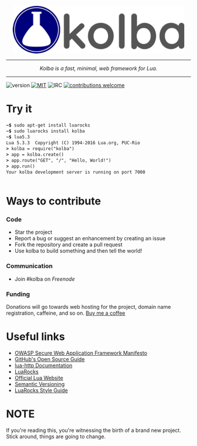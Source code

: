<p align="center">
	<img src="assets/kolba_blue_1_small.png" height="130">
</p>

---

<p align="center"><i>Kolba is a fast, minimal, web framework for Lua.</i></p>

---

![version](https://img.shields.io/badge/version-0.1.0-red.svg)
[![MIT](https://img.shields.io/badge/license-MIT-blue.svg)](LICENSE)
![IRC](https://img.shields.io/badge/irc.freenode.net-%23kolba-lightgrey.svg)
[![contributions welcome](https://img.shields.io/badge/contributions-welcome-brightgreen.svg?style=flat)](https://github.com/jessehorne/kolba/issues)

# Try it
<pre><code><b>~$ </b>sudo apt-get install luarocks
<b>~$ </b>sudo luarocks install kolba
<b>~$ </b>lua5.3
Lua 5.3.3  Copyright (C) 1994-2016 Lua.org, PUC-Rio
<b>> </b>kolba = require("kolba")
<b>> </b>app = kolba.create()
<b>> </b>app.route("GET", "/", "Hello, World!")
<b>> </b>app.run()
Your kolba development server is running on port 7000
</code>
</pre>

# Ways to contribute

### Code
- Star the project
- Report a bug or suggest an enhancement by creating an issue
- Fork the repository and create a pull request
- Use kolba to build something and then tell the world!

### Communication
- Join #kolba on <i>Freenode</i>

### Funding
Donations will go towards web hosting for the project, domain name registration, caffeine, and so on.
[Buy me a coffee](ko-fi.com/kolbaproject)

# Useful links
- [OWASP Secure Web Application Framework Manifesto](https://www.owasp.org/index.php/Projects/OWASP_Secure_Web_Application_Framework_Manifesto/Releases/Current/Manifesto)
- [GitHub's Open Source Guide](https://opensource.guide/)
- [lua-http Documentation](https://daurnimator.github.io/lua-http/0.2/)
- [LuaRocks](https://luarocks.org/)
- [Official Lua Website](https://www.lua.org/)
- [Semantic Versioning](https://semver.org/)
- [LuaRocks Style Guide](https://github.com/luarocks/lua-style-guide)

# NOTE
If you're reading this, you're witnessing the birth of a brand new project. Stick around, things are going to change.
